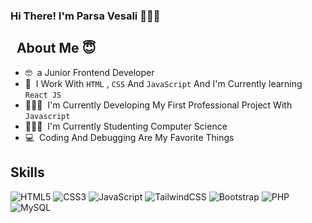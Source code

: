 ### Hi There! I'm Parsa Vesali 🙋🏻‍♂️

## &nbsp; About Me 😇

- 🤓&nbsp; a Junior Frontend Developer 
- 👀&nbsp; I Work With `HTML` , `CSS` And `JavaScript` And I'm Currently learning `React JS` 
- 👨🏻‍💻&nbsp; I'm Currently Developing My First Professional Project With `Javascript`
- 👨🏻‍🎓&nbsp; I'm Currently Studenting Computer Science  
- 💻&nbsp; Coding And Debugging Are My Favorite Things

## Skills

<p align="center">
  
  ![HTML5](https://img.shields.io/badge/html5-%23E34F26.svg?style=for-the-badge&logo=html5&logoColor=white)
  ![CSS3](https://img.shields.io/badge/css3-%231572B6.svg?style=for-the-badge&logo=css3&logoColor=white)
  ![JavaScript](https://img.shields.io/badge/javascript-%23323330.svg?style=for-the-badge&logo=javascript&logoColor=%23F7DF1E)
  ![TailwindCSS](https://img.shields.io/badge/tailwindcss-%2338B2AC.svg?style=for-the-badge&logo=tailwind-css&logoColor=white)
  ![Bootstrap](https://img.shields.io/badge/bootstrap-%238511FA.svg?style=for-the-badge&logo=bootstrap&logoColor=white)
  ![PHP](https://img.shields.io/badge/php-%23777BB4.svg?style=for-the-badge&logo=php&logoColor=white)
  ![MySQL](https://img.shields.io/badge/mysql-%2300f.svg?style=for-the-badge&logo=mysql&logoColor=white)
</p>
